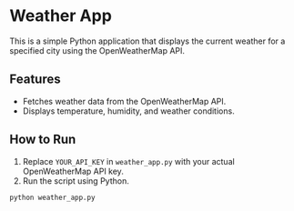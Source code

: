 # Weather App

This is a simple Python application that displays the current weather for a specified city using the OpenWeatherMap API.

## Features
- Fetches weather data from the OpenWeatherMap API.
- Displays temperature, humidity, and weather conditions.

## How to Run
1. Replace `YOUR_API_KEY` in `weather_app.py` with your actual OpenWeatherMap API key.
2. Run the script using Python.

```bash
python weather_app.py

